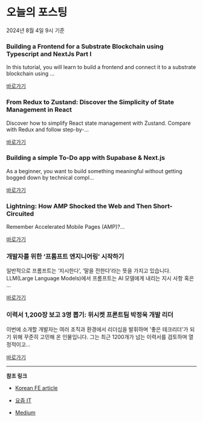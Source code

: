 # 오늘의 포스팅 
2024년 8월 4일 9시 기준 

### Building a Frontend for a Substrate Blockchain using Typescript and NextJs Part I 

 In this tutorial, you will learn to build a frontend and connect it to a substrate blockchain using ... 

 [바로가기](https://medium.com/m/signin?actionUrl=https%3A%2F%2Fmedium.com%2F_%2Fbookmark%2Fp%2Fef6485173213&operation=register&redirect=https%3A%2F%2Fcalvin-sze.medium.com%2Fbuilding-a-frontend-for-a-substrate-blockchain-using-typescript-and-nextjs-part-i-ef6485173213&source=---------0-84----------frontend------bookmark_preview----397efe01_abf1_42fc_afd7_f5f326f73c5f-------) 

### From Redux to Zustand: Discover the Simplicity of State Management in React 

 Discover how to simplify React state management with Zustand. Compare with Redux and follow step-by-... 

 [바로가기](https://medium.com/m/signin?actionUrl=https%3A%2F%2Fmedium.com%2F_%2Fbookmark%2Fp%2F4e9875bc5a29&operation=register&redirect=https%3A%2F%2Fmedium.com%2F%40ahmad-tayh%2Ffrom-redux-to-zustand-discover-the-simplicity-of-state-management-in-react-4e9875bc5a29&source=---------0-84----------reactjs------bookmark_preview----e238ce95_fb35_425a_9a2f_f5aa66b117fb-------) 

### Building a simple To-Do app with Supabase & Next.js 

 As a beginner, you want to build something meaningful without getting bogged down by technical compl... 

 [바로가기](https://medium.com/m/signin?actionUrl=https%3A%2F%2Fmedium.com%2F_%2Fbookmark%2Fp%2F2984ce16926a&operation=register&redirect=https%3A%2F%2Fmedium.com%2F%40nbryleibanez%2Fbuilding-a-simple-to-do-app-with-supabase-next-js-2984ce16926a&source=---------0-84----------nextjs------bookmark_preview----f990cfa1_8f6c_48d1_8bf9_d297b4237908-------) 

### Lightning: How AMP Shocked the Web and Then Short-Circuited 

 Remember Accelerated Mobile Pages (AMP)?... 

 [바로가기](https://medium.com/m/signin?actionUrl=https%3A%2F%2Fmedium.com%2F_%2Fbookmark%2Fp%2Fca55d328304b&operation=register&redirect=https%3A%2F%2Fmedium.com%2F%40singhprince.cse%2Flightning-how-amp-shocked-the-web-and-then-short-circuited-ca55d328304b&source=---------0-84----------front_end_development------bookmark_preview----3a74acae_8183_4112_86a5_2e73bfa10e6e-------) 

### 개발자를 위한 ‘프롬프트 엔지니어링’ 시작하기 

 일반적으로 프롬프트는 ‘지시한다’, ‘말을 전한다’라는 뜻을 가지고 있습니다. LLM(Large Language Models)에서 프롬프트는 AI 모델에게 내리는 지시 사항 혹은 ... 

 [바로가기](https://yozm.wishket.com/magazine/detail/2701/) 

### 이력서 1,200장 보고 3명 뽑기: 위시켓 프론트팀 박정욱 개발 리더 

 이번에 소개할 개발자는 여러 조직과 환경에서 리더십을 발휘하며 '좋은 테크리더'가 되기 위해 꾸준히 고민해 온 인물입니다. 그는 최근 1200개가 넘는 이력서를 검토하며 열정적이고... 

 [바로가기](https://yozm.wishket.com/magazine/detail/2699/) 

---

**참조 링크**

- [Korean FE article](https://kofearticle.substack.com) 

- [요즘 IT](https://yozm.wishket.com/magazine) 

- [Medium](https://medium.com) 

